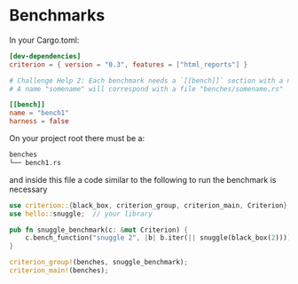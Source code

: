 # Benchmarks

In your Cargo.toml:
```toml
[dev-dependencies]
criterion = { version = "0.3", features = ["html_reports"] }

# Challenge Help 2: Each benchmark needs a `[[bench]]` section with a name and disabling the harness.
# A name "somename" will correspond with a file "benches/somename.rs"

[[bench]]
name = "bench1"
harness = false
```

On your project root there must be a:

```sh
benches
└── bench1.rs
``` 
and inside this file a code similar to the following to run the benchmark is necessary

```rust
use criterion::{black_box, criterion_group, criterion_main, Criterion};
use hello::snuggle;  // your library

pub fn snuggle_benchmark(c: &mut Criterion) {
    c.bench_function("snuggle 2", |b| b.iter(|| snuggle(black_box(2))));
}

criterion_group!(benches, snuggle_benchmark);
criterion_main!(benches);
```
